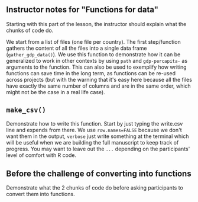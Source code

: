 ## Instructor notes for "Functions for data"

Starting with this part of the lesson, the instructor should explain what the
chunks of code do.

We start from a list of files (one file per country). The first step/function
gathers the content of all the files into a single data frame
(`gather_gdp_data()`). We use this function to demonstrate how it can be
generalized to work in other contexts by using `path` and `gdp-percapita-` as
arguments to the function. This can also be used to exemplify how writing
functions can save time in the long term, as functions can be re-used across
projects (but with the warning that it's easy here because all the files have
exactly the same number of columns and are in the same order, which might not be
the case in a real life case).

## `make_csv()`

Demonstrate how to write this function. Start by just typing the write.csv line
and expends from there. We use `row.names=FALSE` because we don't want them in
the output, `verbose` just write something at the terminal which will be useful
when we are building the full manuscript to keep track of progress. You may want
to leave out the `...` depending on the participants' level of comfort with R
code.

## Before the challenge of converting into functions

Demonstrate what the 2 chunks of code do before asking participants to convert
them into functions.
